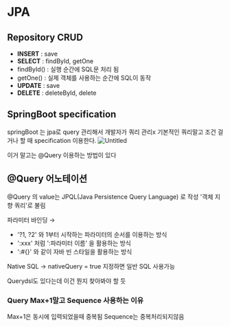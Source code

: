 # JPA

## Repository CRUD

- **INSERT** : save
- **SELECT** : findById, getOne
- findById() : 실행 순간에 SQL문 처리 됨
- getOne() : 실제 객체를 사용하는 순간에 SQL이 동작
- **UPDATE** : save
- **DELETE** : deleteById, delete

## SpringBoot specification

springBoot 는 jpa로 query 관리해서 개발자가 쿼리 관리x
기본적인 쿼리말고 조건 걸거나 할 때 specification 이용한다.
![Untitled](https://user-images.githubusercontent.com/78526031/121526324-3a4a7380-ca34-11eb-957e-a4a56b8841b5.png)

이거 말고는 @Query 이용하는 방법이 있다

## @Query 어노테이션

@Query 의 value는 JPQL(Java Persistence Query Language) 로 작성 '객체 지향 쿼리'로 불림

파라미터 바인딩 →

- '?1, ?2' 와 1부터 시작하는 파라미터의 순서를 이용하는 방식
- ':xxx' 처럼 ':파라미터 이름' 을 활용하는 방식
- ':#{}' 와 같이 자바 빈 스타일을 활용하는 방식

Native SQL → nativeQuery = true 지정하면 일반 SQL 사용가능

Querydsl도 있다는데 이건 뭔지 찾아봐야 할 듯

### Query Max+1말고 Sequence 사용하는 이유

Max+1은 동시에 입력되었을때 중복됨
Sequence는 중복처리되지않음
